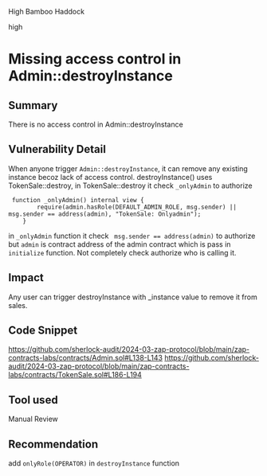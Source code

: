 High Bamboo Haddock

high

# Missing access control in Admin::destroyInstance

## Summary
There is no access control in Admin::destroyInstance

## Vulnerability Detail

When anyone trigger `Admin::destroyInstance`, it can remove any existing instance becoz lack of access control. 
destroyInstance() uses TokenSale::destroy, in TokenSale::destroy it check `_onlyAdmin` to authorize
```solidity
 function _onlyAdmin() internal view {
        require(admin.hasRole(DEFAULT_ADMIN_ROLE, msg.sender) || msg.sender == address(admin), "TokenSale: Onlyadmin");
    }
```
in `_onlyAdmin` function it check ` msg.sender == address(admin)` to authorize but `admin` is contract address of the admin contract which is pass in `initialize` function. Not completely check authorize who is calling it.

## Impact
Any user can trigger destroyInstance with _instance value to remove it from sales.

## Code Snippet
https://github.com/sherlock-audit/2024-03-zap-protocol/blob/main/zap-contracts-labs/contracts/Admin.sol#L138-L143
https://github.com/sherlock-audit/2024-03-zap-protocol/blob/main/zap-contracts-labs/contracts/TokenSale.sol#L186-L194

## Tool used
Manual Review

## Recommendation
add `onlyRole(OPERATOR)` in `destroyInstance` function